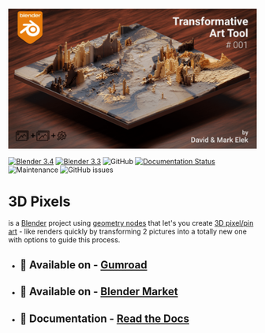 ![3DPixels](docs/images/3dpixels_index.png)

[![Blender 3.4](https://img.shields.io/badge/Blender-3.4-blue.svg)](https://www.blender.org/) 
[![Blender 3.3](https://img.shields.io/badge/Blender-3.3-blue.svg)](https://www.blender.org/) 
![GitHub](https://img.shields.io/github/license/markelekdotcom/3d-pixels?color=blue)
[![Documentation Status](https://readthedocs.org/projects/3d-pixels/badge/?version=latest)](https://3dpixels.readthedocs.io/en/latest/?badge=latest)
![Maintenance](https://img.shields.io/maintenance/yes/2023)
![GitHub issues](https://img.shields.io/github/issues-raw/markelekdotcom/3d-pixels)


# 3D Pixels
is a <a href="https://www.blender.org/" target="_blank">Blender</a> project using <a href="https://docs.blender.org/manual/en/latest/modeling/geometry_nodes/introduction.html" target="_blank">geometry nodes</a> that let's you create <a href="https://www.artstation.com/artwork/r98ExE" target="_blank">3D pixel/pin art</a> - like renders quickly by transforming 2 pictures into a totally new one with options to guide this process.


- ## 🛒 Available on - <a href="https://davidelek.gumroad.com/l/3dpixels">Gumroad</a>

- ## 🛒 Available on - <a href="https://blendermarket.com/products/3dpixels">Blender Market</a>

- ## 📄 Documentation - <a href="https://3d-pixels.readthedocs.io/en/latest/">Read the Docs</a> 
